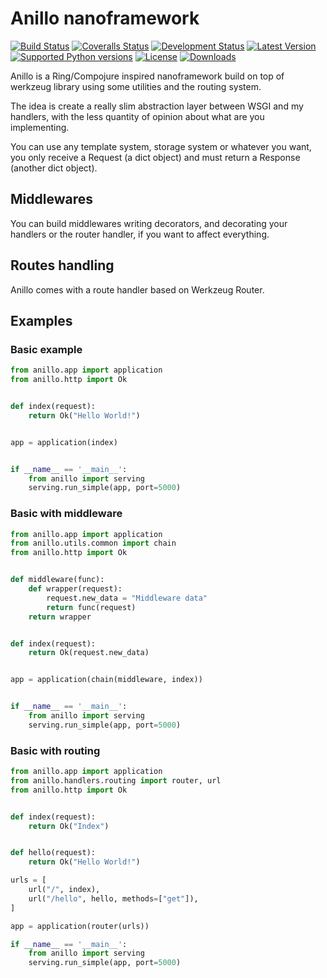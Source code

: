 # Anillo nanoframework

[![Build Status](http://img.shields.io/travis/jespino/anillo.svg?branch=master)](https://travis-ci.org/jespino/anillo)
[![Coveralls Status](http://img.shields.io/coveralls/jespino/anillo/master.svg)](https://coveralls.io/r/jespino/anillo)
[![Development Status](https://pypip.in/status/anillo/badge.svg)](https://pypi.python.org/pypi/anillo/)
[![Latest Version](https://pypip.in/version/anillo/badge.svg)](https://pypi.python.org/pypi/anillo/)
[![Supported Python versions](https://pypip.in/py_versions/anillo/badge.svg)](https://pypi.python.org/pypi/anillo/)
[![License](https://pypip.in/license/anillo/badge.svg)](https://pypi.python.org/pypi/anillo/)
[![Downloads](https://pypip.in/download/anillo/badge.svg)](https://pypi.python.org/pypi/anillo/)

Anillo is a Ring/Compojure inspired nanoframework build on top of werkzeug
library using some utilities and the routing system.

The idea is create a really slim abstraction layer between WSGI and my
handlers, with the less quantity of opinion about what are you implementing.

You can use any template system, storage system or whatever you want, you only
receive a Request (a dict object) and must return a Response (another dict
object).

## Middlewares

You can build middlewares writing decorators, and decorating your handlers or
the router handler, if you want to affect everything.

## Routes handling

Anillo comes with a route handler based on Werkzeug Router.

## Examples

### Basic example

```python
from anillo.app import application
from anillo.http import Ok


def index(request):
    return Ok("Hello World!")


app = application(index)


if __name__ == '__main__':
    from anillo import serving
    serving.run_simple(app, port=5000)
```

### Basic with middleware

```python
from anillo.app import application
from anillo.utils.common import chain
from anillo.http import Ok


def middleware(func):
    def wrapper(request):
        request.new_data = "Middleware data"
        return func(request)
    return wrapper


def index(request):
    return Ok(request.new_data)


app = application(chain(middleware, index))


if __name__ == '__main__':
    from anillo import serving
    serving.run_simple(app, port=5000)
```

### Basic with routing

```python
from anillo.app import application
from anillo.handlers.routing import router, url
from anillo.http import Ok


def index(request):
    return Ok("Index")


def hello(request):
    return Ok("Hello World!")

urls = [
    url("/", index),
    url("/hello", hello, methods=["get"]),
]

app = application(router(urls))

if __name__ == '__main__':
    from anillo import serving
    serving.run_simple(app, port=5000)
```
